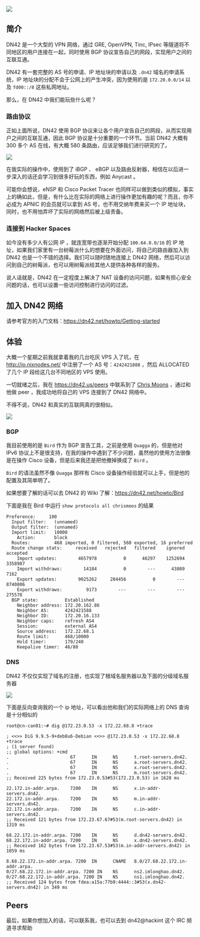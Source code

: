 <!--
DN42 - 一个大型的 VPN 网络
DN42 是一个大型的 VPN 网络，通过 GRE, OpenVPN, Tinc, IPsec 等隧道将不同地区的用户连接在一起，同时使用 BGP 协议宣告自己的网段，实现用户之间的互联互通。
1497753836
-->

![](https://imlonghao.b-cdn.net/files/45/5bbb46a9509a2.jpg)

## 简介

DN42 是一个大型的 VPN 网络，通过 GRE, OpenVPN, Tinc, IPsec 等隧道将不同地区的用户连接在一起，同时使用 BGP 协议宣告自己的网段，实现用户之间的互联互通。

DN42 有一套完整的 AS 号的申请、IP 地址块的申请以及 `.dn42` 域名的申请系统，IP 地址块的分配不会于公网上的产生冲突，因为使用的是 `172.20.0.0/14` 以及 `fd00::/8` 这些私网地址。

那么，在 DN42 中我们能玩些什么呢？

### 路由协议

正如上面所说，DN42 使用 BGP 协议来让各个用户宣告自己的网段，从而实现用户之间的互联互通，因此 BGP 协议是十分重要的一个环节。当前 DN42 大概有 300 多个 AS 在线，有大概 580 条路由，应该足够我们进行研究的了。

![](https://imlonghao.b-cdn.net/files/45/5bbb46c125ecf.jpg)

在我实际的操作中，使用到了 iBGP 、 eBGP 以及路由反射器，相信在以后进一步深入的话还会学习到很多好玩的东西，例如 Anycast 。

可能你会想说，eNSP 和 Cisco Packet Tracer 也同样可以做到类似的模拟，事实上的确如此，但是，有什么比在实际的网络上进行操作更加有趣的呢？而且，你不必成为 APNIC 的会员就可以拿到 AS 号，也不用交纳年费来买一个 IP 地址块，同时，也不用怕弄坏了实际的网络然后被上级责备。

### 连接到 Hacker Spaces

如今没有多少人有公网 IP ，就连宽带也逐渐开始分配 `100.64.0.0/16` 的 IP 地址，如果我们家里有一台树莓派什么的想要在外面访问，将自己的路由器加入到 DN42 也是一个不错的选择。我们可以随时随地连接上 DN42 网络，然后可以访问到自己的树莓派，也可以用树莓派给其他人提供各种各样的服务。

说人话就是，DN42 在一定程度上解决了 NAT 设备的访问问题，如果有担心安全问题的话，也可以设置一些访问控制进行访问的过滤。

## 加入 DN42 网络

请参考官方的入门文档：https://dn42.net/howto/Getting-started

## 体验

大概一个星期之前我就拿着我的几台吃灰 VPS 入了坑，在 http://io.nixnodes.net/ 中注册了一个 AS 号：`4242421888` ，然后 ALLOCATED 了几个 IP 段给这几台不同地区的 VPS 使用。

一切就绪之后，我在 https://dn42.us/peers 中联系到了 [Chris Moons](https://www.chrismoos.com/dn42-peering) ，通过和他做 peer ，我成功地将自己的 VPS 连接到了 DN42 网络中。

不得不说，DN42 和真实的互联网真的很相似。

![](https://imlonghao.b-cdn.net/files/45/5bbb46d1dfdc6.jpg)

### BGP

我目前使用的是 `Bird` 作为 BGP 宣告工具，之前是使用 `Quagga` 的，但是他对 IPv6 协议上不是很支持，在我的操作中遇到了不少问题，虽然他的使用方法很像是在操作 Cisco 设备，但是后来我还是把他撤掉换成了 `Bird` 。

`Bird` 的语法虽然不像 `Quagga` 那样有 Cisco 设备操作经验就可以上手，但是他的配置及其简单明了。

如果想要了解的话可以去 DN42 的 Wiki 了解：https://dn42.net/howto/Bird

下面是我在 Bird 中运行 `show protocols all chrismoos` 的结果

```
Preference:     100
  Input filter:   (unnamed)
  Output filter:  (unnamed)
  Import limit:   10000
    Action:       block
  Routes:         468 imported, 0 filtered, 560 exported, 16 preferred
  Route change stats:     received   rejected   filtered    ignored   accepted
    Import updates:        4657978          0      46297    1252694    3358987
    Import withdraws:        14184          0        ---      43809       7162
    Export updates:        9025262     284456          0        ---    8740806
    Export withdraws:         9173        ---        ---        ---     275578
  BGP state:          Established
    Neighbor address: 172.20.162.86
    Neighbor AS:      4242421588
    Neighbor ID:      172.20.16.133
    Neighbor caps:    refresh AS4
    Session:          external AS4
    Source address:   172.22.68.1
    Route limit:      468/10000
    Hold timer:       179/240
    Keepalive timer:  46/80
```

### DNS

DN42 不仅仅实现了域名的注册，也实现了根域名服务器以及下面的分级域名服务器

![](https://imlonghao.b-cdn.net/files/45/5bbb46ea53b5b.jpg)

下面是反向查询我的一个 ip 地址，可以看出他和我们的实际网络上的 DNS 查询是十分相似的

```
root@cn-can01:~# dig @172.23.0.53 -x 172.22.68.8 +trace

; <<>> DiG 9.9.5-9+deb8u6-Debian <<>> @172.23.0.53 -x 172.22.68.8 +trace
; (1 server found)
;; global options: +cmd
.                       67      IN      NS      t.root-servers.dn42.
.                       67      IN      NS      a.root-servers.dn42.
.                       67      IN      NS      x.root-servers.dn42.
.                       67      IN      NS      m.root-servers.dn42.
;; Received 225 bytes from 172.23.0.53#53(172.23.0.53) in 1628 ms

22.172.in-addr.arpa.    7200    IN      NS      x.in-addr-servers.dn42.
22.172.in-addr.arpa.    7200    IN      NS      m.in-addr-servers.dn42.
22.172.in-addr.arpa.    7200    IN      NS      c.in-addr-servers.dn42.
;; Received 121 bytes from 172.23.67.67#53(m.root-servers.dn42) in 1319 ms

68.22.172.in-addr.arpa. 7200    IN      NS      d.dn42-servers.dn42.
68.22.172.in-addr.arpa. 7200    IN      NS      x.dn42-servers.dn42.
;; Received 162 bytes from 172.23.67.53#53(m.in-addr-servers.dn42) in 1059 ms

8.68.22.172.in-addr.arpa. 7200  IN      CNAME   8.0/27.68.22.172.in-addr.arpa.
0/27.68.22.172.in-addr.arpa. 7200 IN    NS      ns2.imlonghao.dn42.
0/27.68.22.172.in-addr.arpa. 7200 IN    NS      ns1.imlonghao.dn42.
;; Received 124 bytes from fdea:a15a:77b9:4444::3#53(x.dn42-servers.dn42) in 349 ms
```

## Peers

最后，如果你想加入的话，可以联系我，也可以去到 dn42@hackint 这个 IRC 频道寻求帮助
